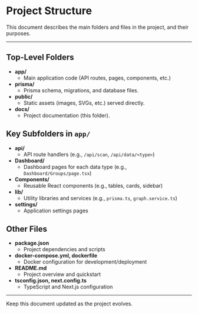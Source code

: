 # Project Structure

This document describes the main folders and files in the project, and their purposes.

---

## Top-Level Folders

- **app/**
  - Main application code (API routes, pages, components, etc.)
- **prisma/**
  - Prisma schema, migrations, and database files.
- **public/**
  - Static assets (images, SVGs, etc.) served directly.
- **docs/**
  - Project documentation (this folder).

## Key Subfolders in `app/`
- **api/**
  - API route handlers (e.g., `/api/scan`, `/api/data/<type>`)
- **Dashboard/**
  - Dashboard pages for each data type (e.g., `Dashboard/Groups/page.tsx`)
- **Components/**
  - Reusable React components (e.g., tables, cards, sidebar)
- **lib/**
  - Utility libraries and services (e.g., `prisma.ts`, `graph.service.ts`)
- **settings/**
  - Application settings pages

## Other Files
- **package.json**
  - Project dependencies and scripts
- **docker-compose.yml, dockerfile**
  - Docker configuration for development/deployment
- **README.md**
  - Project overview and quickstart
- **tsconfig.json, next.config.ts**
  - TypeScript and Next.js configuration

---

Keep this document updated as the project evolves.
